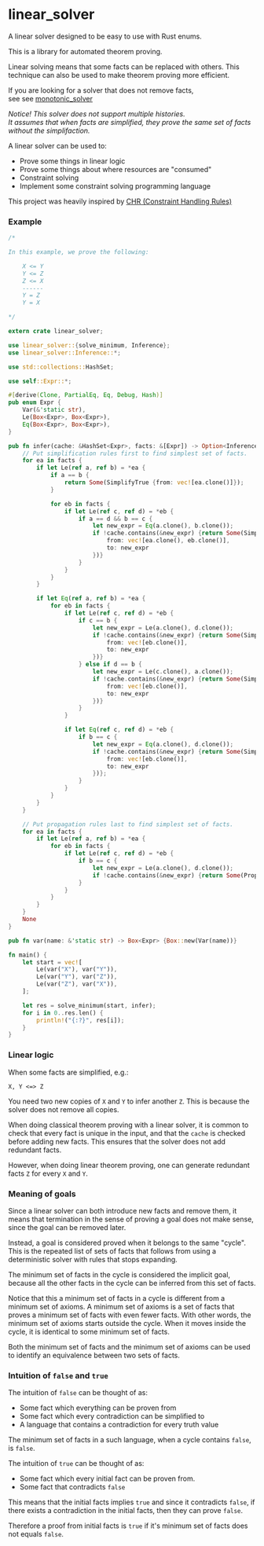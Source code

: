 # linear_solver
A linear solver designed to be easy to use with Rust enums.

This is a library for automated theorem proving.

Linear solving means that some facts can be replaced with others.
This technique can also be used to make theorem proving more efficient.

If you are looking for a solver that does not remove facts,  
see see [monotonic_solver](https://github.com/advancedresearch/monotonic_solver)

*Notice! This solver does not support multiple histories.  
It assumes that when facts are simplified,
they prove the same set of facts without the simplifaction.*

A linear solver can be used to:

- Prove some things in linear logic
- Prove some things about where resources are "consumed"
- Constraint solving
- Implement some constraint solving programming language

This project was heavily inspired by
[CHR (Constraint Handling Rules)](https://dtai.cs.kuleuven.be/CHR/)

### Example

```rust
/*

In this example, we prove the following:

    X <= Y
    Y <= Z
    Z <= X
    ------
    Y = Z
    Y = X

*/

extern crate linear_solver;

use linear_solver::{solve_minimum, Inference};
use linear_solver::Inference::*;

use std::collections::HashSet;

use self::Expr::*;

#[derive(Clone, PartialEq, Eq, Debug, Hash)]
pub enum Expr {
    Var(&'static str),
    Le(Box<Expr>, Box<Expr>),
    Eq(Box<Expr>, Box<Expr>),
}

pub fn infer(cache: &HashSet<Expr>, facts: &[Expr]) -> Option<Inference<Expr>> {
    // Put simplification rules first to find simplest set of facts.
    for ea in facts {
        if let Le(ref a, ref b) = *ea {
            if a == b {
                return Some(SimplifyTrue {from: vec![ea.clone()]});
            }

            for eb in facts {
                if let Le(ref c, ref d) = *eb {
                    if a == d && b == c {
                        let new_expr = Eq(a.clone(), b.clone());
                        if !cache.contains(&new_expr) {return Some(Simplify {
                            from: vec![ea.clone(), eb.clone()],
                            to: new_expr
                        })}
                    }
                }
            }
        }

        if let Eq(ref a, ref b) = *ea {
            for eb in facts {
                if let Le(ref c, ref d) = *eb {
                    if c == b {
                        let new_expr = Le(a.clone(), d.clone());
                        if !cache.contains(&new_expr) {return Some(Simplify {
                            from: vec![eb.clone()],
                            to: new_expr
                        })}
                    } else if d == b {
                        let new_expr = Le(c.clone(), a.clone());
                        if !cache.contains(&new_expr) {return Some(Simplify {
                            from: vec![eb.clone()],
                            to: new_expr
                        })}
                    }
                }

                if let Eq(ref c, ref d) = *eb {
                    if b == c {
                        let new_expr = Eq(a.clone(), d.clone());
                        if !cache.contains(&new_expr) {return Some(Simplify {
                            from: vec![eb.clone()],
                            to: new_expr
                        })};
                    }
                }
            }
        }
    }

    // Put propagation rules last to find simplest set of facts.
    for ea in facts {
        if let Le(ref a, ref b) = *ea {
            for eb in facts {
                if let Le(ref c, ref d) = *eb {
                    if b == c {
                        let new_expr = Le(a.clone(), d.clone());
                        if !cache.contains(&new_expr) {return Some(Propagate(new_expr))};
                    }
                }
            }
        }
    }
    None
}

pub fn var(name: &'static str) -> Box<Expr> {Box::new(Var(name))}

fn main() {
    let start = vec![
        Le(var("X"), var("Y")),
        Le(var("Y"), var("Z")),
        Le(var("Z"), var("X")),
    ];

    let res = solve_minimum(start, infer);
    for i in 0..res.len() {
        println!("{:?}", res[i]);
    }
}
```

### Linear logic

When some facts are simplified, e.g.:

```text
X, Y <=> Z
```

You need two new copies of `X` and `Y` to infer another `Z`.
This is because the solver does not remove all copies.

When doing classical theorem proving with a linear solver,
it is common to check that every fact is unique in the input,
and that the `cache` is checked before adding new facts.
This ensures that the solver does not add redundant facts.

However, when doing linear theorem proving,
one can generate redundant facts `Z` for every `X` and `Y`.

### Meaning of goals

Since a linear solver can both introduce new facts
and remove them, it means that termination in the sense of proving a
goal does not make sense, since the goal can be removed later.

Instead, a goal is considered proved when it belongs to the same "cycle".
This is the repeated list of sets of facts that follows from
using a deterministic solver with rules that stops expanding.

The minimum set of facts in the cycle is considered the implicit goal,
because all the other facts in the cycle can be inferred from
this set of facts.

Notice that this a minimum set of facts in a cycle is different
from a minimum set of axioms. A minimum set of axioms is a set of facts
that proves a minimum set of facts with even fewer facts.
With other words, the minimum set of axioms starts outside the cycle.
When it moves inside the cycle, it is identical to some minimum set of facts.

Both the minimum set of facts and the minimum set of axioms can be used
to identify an equivalence between two sets of facts.

### Intuition of `false` and `true`

The intuition of `false` can be thought of as:

- Some fact which everything can be proven from
- Some fact which every contradiction can be simplified to
- A language that contains a contradiction for every truth value

The minimum set of facts in a such language,
when a cycle contains `false`, is `false`.

The intuition of `true` can be thought of as:

- Some fact which every initial fact can be proven from.
- Some fact that contradicts `false`

This means that the initial facts implies `true` and
since it contradicts `false`, if there exists a contradiction
in the initial facts, then they can prove `false`.

Therefore a proof from initial facts is `true`
if it's minimum set of facts does not equals `false`.
